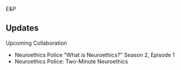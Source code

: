 E&P

## Updates
Upcoming Collaboration
- Neuroethics Police "What is Neuroethics?" Season 2, Episode 1
- Neuroethics Police: Two-Minute Neuroethics
